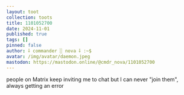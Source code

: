 ```yaml
---
layout: toot
collection: toots
title: 1101052700
date: 2024-11-01
published: true
tags: []
pinned: false
author: ⸸ commander ░ nova ⸸ :~$
avatar: /img/avatar/daemon.jpeg
mastodon: https://mastodon.online/@cmdr_nova/1101052700
---
```


people on Matrix keep inviting me to chat but I can never "join them", always getting an error
